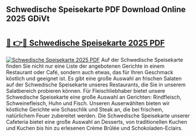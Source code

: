 ## Schwedische Speisekarte PDF Download Online 2025 GDiVt

# <h2><a href="http://gca2g2.nevu.top/?p=Schwedische+Speisekarte">🔗 👉🔴 Schwedische Speisekarte 2025 PDF</a></h2>

[![Schwedische Speisekarte 2025 PDF](https://i.imgur.com/dBaPXMq.png)](http://gca2g2.nevu.top/?p=Schwedische+Speisekarte)
Auf der Schwedische Speisekarte finden Sie nicht nur eine Liste der angebotenen Gerichte in einem Restaurant oder Café, sondern auch etwas, das für Ihren Geschmack köstlich und geeignet ist. Es gibt eine große Auswahl an frischen Salaten auf der Schwedische Speisekarte unseres Restaurants, die Sie in unserem Salatbereich probieren können. Für Fleischliebhaber bietet unsere Schwedische Speisekarte eine große Auswahl an Gerichten: Rindfleisch, Schweinefleisch, Huhn und Fisch. Unseren Auserwählten bieten wir köstliche Gerichte wie Schaschlik und Steak an, die bei frischem, natürlichem Feuer zubereitet werden. Die Schwedische Speisekarte unserer Cafeteria bietet eine große Auswahl an Desserts, von traditionellen Kuchen und Kuchen bis hin zu erlesenen Crème Brûlée und Schokoladen-Eclairs.
